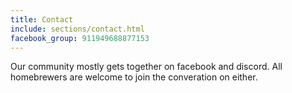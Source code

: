 ```yaml
---
title: Contact
include: sections/contact.html
facebook_group: 911949688877153
---
```

Our community mostly gets together on facebook and discord. All homebrewers are welcome to join the converation on either.
